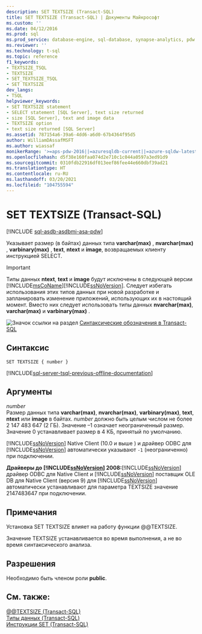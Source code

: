 ```yaml
---
description: SET TEXTSIZE (Transact-SQL)
title: SET TEXTSIZE (Transact-SQL) | Документы Майкрософт
ms.custom: ''
ms.date: 04/12/2016
ms.prod: sql
ms.prod_service: database-engine, sql-database, synapse-analytics, pdw
ms.reviewer: ''
ms.technology: t-sql
ms.topic: reference
f1_keywords:
- TEXTSIZE_TSQL
- TEXTSIZE
- SET_TEXTSIZE_TSQL
- SET TEXTSIZE
dev_langs:
- TSQL
helpviewer_keywords:
- SET TEXTSIZE statement
- SELECT statement [SQL Server], text size returned
- size [SQL Server], text and image data
- TEXTSIZE option
- text size returned [SQL Server]
ms.assetid: 787154a6-39a6-4dd6-a6d0-67b4364f95d5
author: WilliamDAssafMSFT
ms.author: wiassaf
monikerRange: '>=aps-pdw-2016||=azuresqldb-current||=azure-sqldw-latest||>=sql-server-2016||>=sql-server-linux-2017||=azuresqldb-mi-current'
ms.openlocfilehash: d5f38e160faa074d2e710c1c044a0597a3ed91d9
ms.sourcegitcommit: 0310fdb22916df013eef86fee44e660dbf39ad21
ms.translationtype: HT
ms.contentlocale: ru-RU
ms.lasthandoff: 03/20/2021
ms.locfileid: "104755594"
---
```

# <a name="set-textsize-transact-sql"></a>SET TEXTSIZE (Transact-SQL)
[!INCLUDE [sql-asdb-asdbmi-asa-pdw](../../includes/applies-to-version/sql-asdb-asdbmi-asa-pdw.md)]

  Указывает размер (в байтах) данных типа **varchar(max)** , **nvarchar(max)** , **varbinary(max)** , **text**, **ntext** и **image**, возвращаемых клиенту инструкцией SELECT.  
  
> [!IMPORTANT]
>  Типы данных **ntext**, **text** и **image** будут исключены в следующей версии [!INCLUDE[msCoName](../../includes/msconame-md.md)][!INCLUDE[ssNoVersion](../../includes/ssnoversion-md.md)]. Следует избегать использования этих типов данных при новой разработке и запланировать изменение приложений, использующих их в настоящий момент. Вместо них следует использовать типы данных **nvarchar(max)**, **varchar(max)** и **varbinary(max)** .  
  
 ![Значок ссылки на раздел](../../database-engine/configure-windows/media/topic-link.gif "Значок ссылки на раздел") [Синтаксические обозначения в Transact-SQL](../../t-sql/language-elements/transact-sql-syntax-conventions-transact-sql.md)  
  
## <a name="syntax"></a>Синтаксис  
  
```syntaxsql
SET TEXTSIZE { number }   
```  
  
[!INCLUDE[sql-server-tsql-previous-offline-documentation](../../includes/sql-server-tsql-previous-offline-documentation.md)]

## <a name="arguments"></a>Аргументы
 *number*  
 Размер данных типа **varchar(max)**, **nvarchar(max)**, **varbinary(max)**, **text**, **ntext** или **image** в байтах. *number* должно быть целым числом не более 2 147 483 647 (2 ГБ).  Значение –1 означает неограниченный размер. Значение 0 устанавливает размер в 4 КБ, принятый по умолчанию.  
  
 [!INCLUDE[ssNoVersion](../../includes/ssnoversion-md.md)] Native Client (10.0 и выше ) и драйвер ODBC для [!INCLUDE[ssNoVersion](../../includes/ssnoversion-md.md)] автоматически указывают `-1` (неограниченно) при подключении.  
  
 **Драйверы до [!INCLUDE[ssNoVersion](../../includes/ssnoversion-md.md)] 2008:**[!INCLUDE[ssNoVersion](../../includes/ssnoversion-md.md)] драйвер ODBC для Native Client и [!INCLUDE[ssNoVersion](../../includes/ssnoversion-md.md)] поставщик OLE DB для Native Client (версия 9) для [!INCLUDE[ssNoVersion](../../includes/ssnoversion-md.md)] автоматически устанавливают для параметра TEXTSIZE значение 2147483647 при подключении.  
  
## <a name="remarks"></a>Примечания  
 Установка SET TEXTSIZE влияет на работу функции @@TEXTSIZE.  
  
 Значение TEXTSIZE устанавливается во время выполнения, а не во время синтаксического анализа.  
  
## <a name="permissions"></a>Разрешения  
 Необходимо быть членом роли **public**.  
  
## <a name="see-also"></a>См. также:  
 [@@TEXTSIZE (Transact-SQL)](../../t-sql/functions/textsize-transact-sql.md)   
 [Типы данных (Transact-SQL)](../../t-sql/data-types/data-types-transact-sql.md)   
 [Инструкции SET (Transact-SQL)](../../t-sql/statements/set-statements-transact-sql.md)  
  
  
